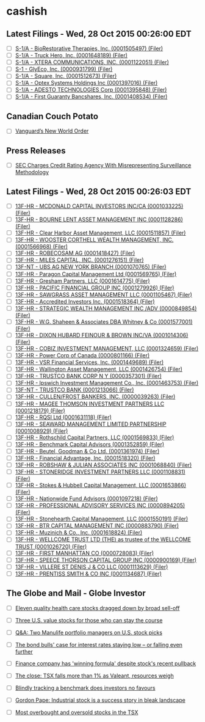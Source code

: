 # cashish

## Latest Filings - Wed, 28 Oct 2015 00:26:00 EDT
- [ ] [S-1/A - BioRestorative Therapies, Inc. (0001505497) (Filer)](http://www.sec.gov/Archives/edgar/data/1505497/000114420415060840/0001144204-15-060840-index.htm)
- [ ] [S-1/A - Truck Hero, Inc. (0001648189) (Filer)](http://www.sec.gov/Archives/edgar/data/1648189/000119312515353463/0001193125-15-353463-index.htm)
- [ ] [S-1/A - XTERA COMMUNICATIONS, INC. (0001122051) (Filer)](http://www.sec.gov/Archives/edgar/data/1122051/000119312515353425/0001193125-15-353425-index.htm)
- [ ] [S-1 - GlyEco, Inc. (0000931799) (Filer)](http://www.sec.gov/Archives/edgar/data/931799/000147793215006615/0001477932-15-006615-index.htm)
- [ ] [S-1/A - Square, Inc. (0001512673) (Filer)](http://www.sec.gov/Archives/edgar/data/1512673/000119312515352937/0001193125-15-352937-index.htm)
- [ ] [S-1/A - Optex Systems Holdings Inc (0001397016) (Filer)](http://www.sec.gov/Archives/edgar/data/1397016/000161577415003016/0001615774-15-003016-index.htm)
- [ ] [S-1/A - ADESTO TECHNOLOGIES Corp (0001395848) (Filer)](http://www.sec.gov/Archives/edgar/data/1395848/000119312515352714/0001193125-15-352714-index.htm)
- [ ] [S-1/A - First Guaranty Bancshares, Inc. (0001408534) (Filer)](http://www.sec.gov/Archives/edgar/data/1408534/000119312515352711/0001193125-15-352711-index.htm)

## Canadian Couch Potato
- [ ] [Vanguard’s New World Order](http://canadiancouchpotato.com/2015/10/26/vanguards-new-world-order/)

## Press Releases
- [ ] [SEC Charges Credit Rating Agency With Misrepresenting Surveillance Methodology](http://www.sec.gov/news/pressrelease/2015-246.html)

## Latest Filings - Wed, 28 Oct 2015 00:26:03 EDT
- [ ] [13F-HR - MCDONALD CAPITAL INVESTORS INC/CA (0001033225) (Filer)](http://www.sec.gov/Archives/edgar/data/1033225/000108514615002084/0001085146-15-002084-index.htm)
- [ ] [13F-HR - BOURNE LENT ASSET MANAGEMENT INC (0001128286) (Filer)](http://www.sec.gov/Archives/edgar/data/1128286/000108514615002083/0001085146-15-002083-index.htm)
- [ ] [13F-HR - Clear Harbor Asset Management, LLC (0001511857) (Filer)](http://www.sec.gov/Archives/edgar/data/1511857/000122107315000099/0001221073-15-000099-index.htm)
- [ ] [13F-HR - WOOSTER CORTHELL WEALTH MANAGEMENT, INC. (0001566968) (Filer)](http://www.sec.gov/Archives/edgar/data/1566968/000108514615002082/0001085146-15-002082-index.htm)
- [ ] [13F-HR - ROBECOSAM AG (0001418427) (Filer)](http://www.sec.gov/Archives/edgar/data/1418427/000108514615002081/0001085146-15-002081-index.htm)
- [ ] [13F-HR - MILES CAPITAL, INC. (0001276151) (Filer)](http://www.sec.gov/Archives/edgar/data/1276151/000087015615000050/0000870156-15-000050-index.htm)
- [ ] [13F-NT - UBS AG NEW YORK BRANCH (0001070765) (Filer)](http://www.sec.gov/Archives/edgar/data/1070765/000086117715000014/0000861177-15-000014-index.htm)
- [ ] [13F-HR - Paragon Capital Management Ltd (0001569765) (Filer)](http://www.sec.gov/Archives/edgar/data/1569765/000156976515000006/0001569765-15-000006-index.htm)
- [ ] [13F-HR - Gresham Partners, LLC (0001614775) (Filer)](http://www.sec.gov/Archives/edgar/data/1614775/000161477515000022/0001614775-15-000022-index.htm)
- [ ] [13F-HR - PACIFIC FINANCIAL GROUP INC (0001279926) (Filer)](http://www.sec.gov/Archives/edgar/data/1279926/000158064215004805/0001580642-15-004805-index.htm)
- [ ] [13F-HR - SAWGRASS ASSET MANAGEMENT LLC (0001105467) (Filer)](http://www.sec.gov/Archives/edgar/data/1105467/000114036115038585/0001140361-15-038585-index.htm)
- [ ] [13F-HR - Accredited Investors Inc. (0001518364) (Filer)](http://www.sec.gov/Archives/edgar/data/1518364/000151836415000007/0001518364-15-000007-index.htm)
- [ ] [13F-HR - STRATEGIC WEALTH MANAGEMENT INC /ADV (0000849854) (Filer)](http://www.sec.gov/Archives/edgar/data/849854/000084985415000005/0000849854-15-000005-index.htm)
- [ ] [13F-HR - W.G. Shaheen & Associates DBA Whitney & Co (0001577001) (Filer)](http://www.sec.gov/Archives/edgar/data/1577001/000139834415007043/0001398344-15-007043-index.htm)
- [ ] [13F-HR - DIXON HUBARD FEINOUR & BROWN INC/VA (0001014306) (Filer)](http://www.sec.gov/Archives/edgar/data/1014306/000101430615000004/0001014306-15-000004-index.htm)
- [ ] [13F-HR - COBIZ INVESTMENT MANAGEMENT, LLC (0001324659) (Filer)](http://www.sec.gov/Archives/edgar/data/1324659/000132465915000009/0001324659-15-000009-index.htm)
- [ ] [13F-HR - Power Corp of Canada (0000801166) (Filer)](http://www.sec.gov/Archives/edgar/data/801166/000114036115038517/0001140361-15-038517-index.htm)
- [ ] [13F-HR - VSR Financial Services, Inc. (0001449689) (Filer)](http://www.sec.gov/Archives/edgar/data/1449689/000144968915000012/0001449689-15-000012-index.htm)
- [ ] [13F-HR - Wallington Asset Management, LLC (0001426754) (Filer)](http://www.sec.gov/Archives/edgar/data/1426754/000160658715000278/0001606587-15-000278-index.htm)
- [ ] [13F-HR - TRUSTCO BANK CORP N Y (0000357301) (Filer)](http://www.sec.gov/Archives/edgar/data/357301/000114036115038510/0001140361-15-038510-index.htm)
- [ ] [13F-HR - Ipswich Investment Management Co., Inc. (0001463753) (Filer)](http://www.sec.gov/Archives/edgar/data/1463753/000139834415007037/0001398344-15-007037-index.htm)
- [ ] [13F-NT - TRUSTCO BANK (0001213066) (Filer)](http://www.sec.gov/Archives/edgar/data/1213066/000114036115038509/0001140361-15-038509-index.htm)
- [ ] [13F-HR - CULLEN/FROST BANKERS, INC. (0000039263) (Filer)](http://www.sec.gov/Archives/edgar/data/39263/000003926315000050/0000039263-15-000050-index.htm)
- [ ] [13F-HR - MAGEE THOMSON INVESTMENT PARTNERS LLC (0001218179) (Filer)](http://www.sec.gov/Archives/edgar/data/1218179/000121817915000005/0001218179-15-000005-index.htm)
- [ ] [13F-HR - RQSI Ltd (0001631118) (Filer)](http://www.sec.gov/Archives/edgar/data/1631118/000163111815000012/0001631118-15-000012-index.htm)
- [ ] [13F-HR - SEAWARD MANAGEMENT LIMITED PARTNERSHIP (0001008929) (Filer)](http://www.sec.gov/Archives/edgar/data/1008929/000100892915000010/0001008929-15-000010-index.htm)
- [ ] [13F-HR - Rothschild Capital Partners, LLC (0001569833) (Filer)](http://www.sec.gov/Archives/edgar/data/1569833/000106299315005591/0001062993-15-005591-index.htm)
- [ ] [13F-HR - Benchmark Capital Advisors (0001352859) (Filer)](http://www.sec.gov/Archives/edgar/data/1352859/000135285915000012/0001352859-15-000012-index.htm)
- [ ] [13F-HR - Beutel, Goodman & Co Ltd. (0001361974) (Filer)](http://www.sec.gov/Archives/edgar/data/1361974/000136197415000023/0001361974-15-000023-index.htm)
- [ ] [13F-HR - Financial Advantage, Inc. (0001518320) (Filer)](http://www.sec.gov/Archives/edgar/data/1518320/000160658715000277/0001606587-15-000277-index.htm)
- [ ] [13F-HR - ROBSHAW & JULIAN ASSOCIATES INC (0001068840) (Filer)](http://www.sec.gov/Archives/edgar/data/1068840/000114036115038498/0001140361-15-038498-index.htm)
- [ ] [13F-HR - STONERIDGE INVESTMENT PARTNERS LLC (0001108831) (Filer)](http://www.sec.gov/Archives/edgar/data/1108831/000110883115000009/0001108831-15-000009-index.htm)
- [ ] [13F-HR - Stokes & Hubbell Capital Management, LLC (0001653866) (Filer)](http://www.sec.gov/Archives/edgar/data/1653866/000106299315005587/0001062993-15-005587-index.htm)
- [ ] [13F-HR - Nationwide Fund Advisors (0001097218) (Filer)](http://www.sec.gov/Archives/edgar/data/1097218/000095012315010467/0000950123-15-010467-index.htm)
- [ ] [13F-HR - PROFESSIONAL ADVISORY SERVICES INC (0000894205) (Filer)](http://www.sec.gov/Archives/edgar/data/894205/000089420515000008/0000894205-15-000008-index.htm)
- [ ] [13F-HR - Stonehearth Capital Management, LLC (0001550191) (Filer)](http://www.sec.gov/Archives/edgar/data/1550191/000155019115000010/0001550191-15-000010-index.htm)
- [ ] [13F-HR - BTR CAPITAL MANAGEMENT INC (0000883790) (Filer)](http://www.sec.gov/Archives/edgar/data/883790/000088379015000010/0000883790-15-000010-index.htm)
- [ ] [13F-HR - Muzinich & Co., Inc. (0001618824) (Filer)](http://www.sec.gov/Archives/edgar/data/1618824/000161882415000015/0001618824-15-000015-index.htm)
- [ ] [13F-HR - WELLCOME TRUST LTD (THE) as trustee of the WELLCOME TRUST (0001026720) (Filer)](http://www.sec.gov/Archives/edgar/data/1026720/000101297515000708/0001012975-15-000708-index.htm)
- [ ] [13F-HR - FIRST MANHATTAN CO (0000728083) (Filer)](http://www.sec.gov/Archives/edgar/data/728083/000114036115038484/0001140361-15-038484-index.htm)
- [ ] [13F-HR - SPEECE THORSON CAPITAL GROUP INC (0000900169) (Filer)](http://www.sec.gov/Archives/edgar/data/900169/000090016915000004/0000900169-15-000004-index.htm)
- [ ] [13F-HR - VILLERE ST DENIS J & CO LLC (0001113629) (Filer)](http://www.sec.gov/Archives/edgar/data/1113629/000095012315010465/0000950123-15-010465-index.htm)
- [ ] [13F-HR - PRENTISS SMITH & CO INC (0001134687) (Filer)](http://www.sec.gov/Archives/edgar/data/1134687/000113468715000004/0001134687-15-000004-index.htm)

## The Globe and Mail - Globe Investor
- [ ] [Eleven quality health care stocks dragged down by broad sell-off](http://www.theglobeandmail.com/globe-investor/investment-ideas/number-cruncher/eleven-us-health-care-stocks-showing-strong-economic-signs/article26995292/?cmpid=rss1)
- [ ] [Three U.S. value stocks for those who can stay the course](http://www.theglobeandmail.com/globe-investor/investment-ideas/even-the-web-cant-kill-the-scare-factor-behind-value-stocks/article26995402/?cmpid=rss1)
- [ ] [Q&amp;A: Two Manulife portfolio managers on U.S. stock picks](http://www.theglobeandmail.com/globe-investor/inside-the-market/qa-ask-manulife-xxxxx/article26986343/?cmpid=rss1)
- [ ] [The bond bulls&#039; case for interest rates staying low – or falling even further](http://www.theglobeandmail.com/globe-investor/inside-the-market/think-bonds-are-in-bubble-territory-get-real-the-bulls-say/article26993364/?cmpid=rss1)
- [ ] [Finance company has &#039;winning formula&#039; despite stock&#039;s recent pullback](http://www.theglobeandmail.com/globe-investor/investment-ideas/this-private-equity-firm-has-winning-formula-despite-recent-pullback/article26992512/?cmpid=rss1)
- [ ] [The close: TSX falls more than 1% as Valeant, resources weigh](http://www.theglobeandmail.com/globe-investor/inside-the-market/market-updates/the-close-tsx-falls-more-than-1-as-valeant-resources-weigh/article26991313/?cmpid=rss1)
- [ ] [Blindly tracking a benchmark does investors no favours](http://www.theglobeandmail.com/globe-investor/investment-ideas/research-reports/blindly-tracking-a-benchmark-does-investors-no-favours/article26958225/?cmpid=rss1)
- [ ] [Gordon Pape: Industrial stock is a success story in bleak landscape](http://www.theglobeandmail.com/globe-investor/inside-the-market/gordon-pape-this-company-is-a-success-story-in-bleak-landscape/article26976240/?cmpid=rss1)
- [ ] [Most overbought and oversold stocks in the TSX](http://www.theglobeandmail.com/globe-investor/inside-the-market/most-overbought-and-oversold-stocks-in-the-tsx/article26973662/?cmpid=rss1)


